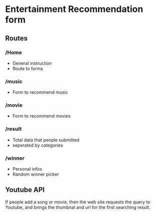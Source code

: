 # Entertainment Recommendation form

## Routes

### /Home

-   General instruction
-   Route to forms

### /music

-   Form to recommend music

### /movie

-   Form to recommend movies

### /result

-   Total data that people submitted
-   seperated by categories

### /winner

-   Personal infos
-   Random winner picker

## Youtube API

If people add a song or movie, then the web site requests the query to Youtube, and brings the thumbnal and url for the first searching result.
